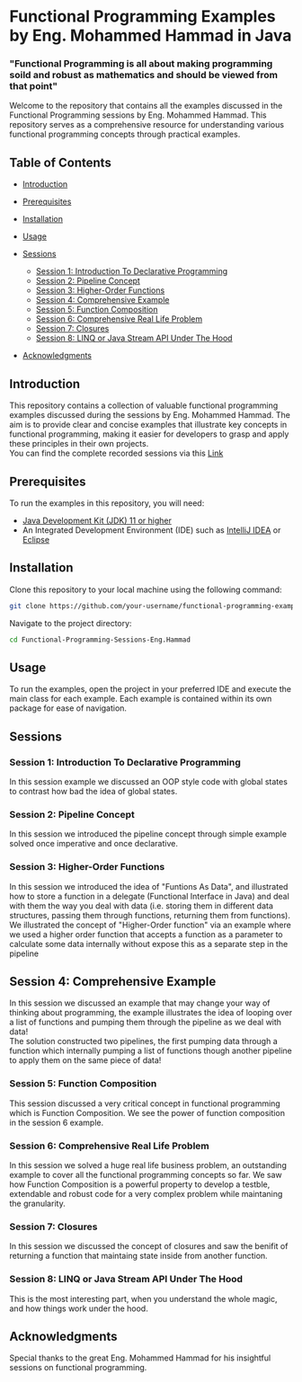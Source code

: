 # Functional Programming Examples by Eng. Mohammed Hammad in Java
### "Functional Programming is all about making programming soild and robust as mathematics and should be viewed from that point"

Welcome to the repository that contains all the examples discussed in the Functional Programming sessions by Eng. Mohammed Hammad. This repository serves as a comprehensive resource for understanding various functional programming concepts through practical examples.

## Table of Contents

- [Introduction](#introduction)
- [Prerequisites](#prerequisites)
- [Installation](#installation)
- [Usage](#usage)
- [Sessions](#sessions)
  - [Session 1: Introduction To Declarative Programming](#Session-1-introduction-to-declarative-programming)
  - [Session 2: Pipeline Concept](#session-2-pipeline-concept)
  - [Session 3: Higher-Order Functions](#session-3-higher-order-functions)
  - [Session 4: Comprehensive Example](#session-4-comprehensive-example)
  - [Session 5: Function Composition](#session-5-function-composition)
  - [Session 6: Comprehensive Real Life Problem](#session-6-comprehensive-real-life-problem)
  - [Session 7: Closures](#session-7-closures)
  - [Session 8: LINQ or Java Stream API Under The Hood](#session-8-linq-or-java-stream-api-under-the-hood)

- [Acknowledgments](#acknowledgments)

## Introduction

This repository contains a collection of valuable functional programming examples discussed during the sessions by Eng. Mohammed Hammad. The aim is to provide clear and concise examples that illustrate key concepts in functional programming, making it easier for developers to grasp and apply these principles in their own projects.\
You can find the complete recorded sessions via this [Link](https://www.youtube.com/playlist?list=PLpbZuj8hP-I6F-Zj1Ay8nQ1rMnmFnlK2f)
## Prerequisites

To run the examples in this repository, you will need:

- [Java Development Kit (JDK) 11 or higher](https://www.oracle.com/java/technologies/javase-downloads.html)
- An Integrated Development Environment (IDE) such as [IntelliJ IDEA](https://www.jetbrains.com/idea/) or [Eclipse](https://www.eclipse.org/)

## Installation

Clone this repository to your local machine using the following command:

```bash
git clone https://github.com/your-username/functional-programming-examples.git
```

Navigate to the project directory:

```bash
cd Functional-Programming-Sessions-Eng.Hammad
```

## Usage

To run the examples, open the project in your preferred IDE and execute the main class for each example. Each example is contained within its own package for ease of navigation.

## Sessions


<a name="Session-1-introduction-to-declarative-programming"></a>
### Session 1: Introduction To Declarative Programming
In this session example we discussed an OOP style code with global states to contrast how bad the idea of global states.

        
<a name="session-2-pipeline-concept"></a>
### Session 2: Pipeline Concept
In this session we introduced the pipeline concept through simple example solved once imperative and once declarative.                        


<a name="session-3-higher-order-functions"></a>
### Session 3: Higher-Order Functions
In this session we introduced the idea of "Funtions As Data", and illustrated how to store a function in a delegate (Functional Interface in Java) and deal with them the way you deal with data              (i.e. storing them in different data structures, passing them through functions, returning them from functions).\
We illustrated the concept of "Higher-Order function" via an example where we used a higher order function that accepts a function as a parameter to calculate some data internally without expose            this as a separate step in the pipeline

        
        
<a name="session-4-comprehensive-example"></a>
## Session 4: Comprehensive Example
In this session we discussed an example that may change your way of thinking about programming, the example illustrates the idea of looping over a list of functions and pumping them through the                 pipeline as we deal with data!\
The solution constructed two pipelines, the first pumping data through a function which internally pumping a list of functions though another pipeline to apply them on the same piece of data!



<a name="session-5-function-composition"></a>
### Session 5: Function Composition
This session discussed a very critical concept in functional programming which is Function Composition. We see the power of function composition in the session 6 example. 



<a name="session-6-comprehensive-real-life-problem"></a>
### Session 6: Comprehensive Real Life Problem
In this session we solved a huge real life business problem, an outstanding example to cover all the functional programming concepts so far. We saw how Function Composition is a powerful property to develop a testble, extendable and robust code for a very complex problem while maintaning the granularity.


<a name="session-7-closures"></a>
### Session 7: Closures
In this session we discussed the concept of closures and saw the benifit of returning a function that maintaing state inside from another function.


<a name="session-8-linq-or-java-stream-api-under-the-hood"></a>
### Session 8: LINQ or Java Stream API Under The Hood
This is the most interesting part, when you understand the whole magic, and how things work under the hood.

## Acknowledgments
Special thanks to the great Eng. Mohammed Hammad for his insightful sessions on functional programming.
